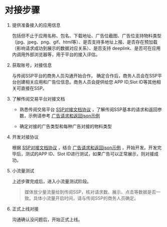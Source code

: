 # 对接步骤

1. 提供准备接入的应用信息

    包括但不止于应用名称、包名、下载地址、广告位截图、广告位支持物料类型（jpg、jpeg、png、gif、html等）、是否支持多地址上报、是否存在预加载（影响请求成功到展示的数据对应关系）、是否支持 deeplink、是否可在应用内调用外部浏览器等，用于平台的接入评估。

2. 获取账号，对接信息

    与传阅SSP平台的商务人员沟通开始合作， 确定合作后，商务人员会在SSP平台创建相关应用和广告位信息。商务人员会提供给您 APP ID,Slot ID等其他相关可直接在SSP。

3. 了解传阅交易平台对接文档

    + 熟悉传阅交易平台 [SSP对接文档协议](request_and_response.md) ，了解传阅SSP基本的请求和返回参数，示例请参考 [广告请求和返回json示例](sample_of_request_and_response.md)

    + 确定对接的广告类型和每种广告对接的物料类型

4. 开发对接协议

    根据 [SSP对接文档协议](request_and_response.md) ，结合 [广告请求和返回json示例](sample_of_request_and_response.md) ，开始开发。开发完毕后，测试的APP ID、Slot ID进行测试，如果广告可以正常展示，则对接成功。
 

5. 小流量测试

    上述步骤完成后，进入小流量测试阶段。

    > 媒体放少量流量给到传阅SSP，核对请求数、展示、点击等数据是否一致。具体小流量开启时间，请与传阅SSP的商务人员确定。

6. 正式上线对接

    沟通确认没问题后，开始正式上线。
